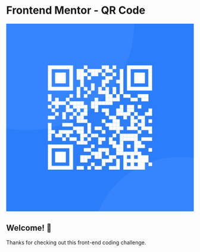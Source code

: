 # Frontend Mentor - QR Code

![Design preview for the Recipe page coding challenge](./images/image-qr-code.png)

## Welcome! 👋

Thanks for checking out this front-end coding challenge.
